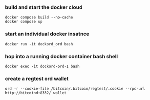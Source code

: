 ### build and start the docker cloud
```
docker compose build --no-cache
docker compose up
```

### start an individual docker insatnce
```
docker run -it dockord_ord bash
```

### hop into a running docker container bash shell
```
docker exec -it dockord-ord-1 bash
```

### create a regtest ord wallet
```
ord -r --cookie-file /bitcoin/.bitcoin/regtest/.cookie --rpc-url http://bitcoind:8332/ wallet
```